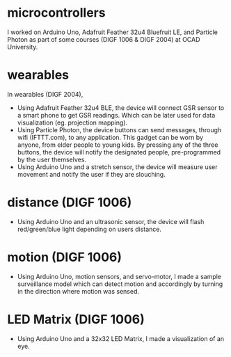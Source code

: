 # microcontrollers
I worked on Arduino Uno, Adafruit Feather 32u4 Bluefruit LE, and Particle Photon as part of some courses (DIGF 1006 & DIGF 2004) at OCAD University. 

# wearables
In wearables (DIGF 2004),
- Using Adafruit Feather 32u4 BLE, the device will connect GSR sensor to a smart phone to get GSR readings. Which can be later used for data visualization (eg. projection mapping).
- Using Particle Photon, the device buttons can send messages, through wifi (IFTTT.com), to any application. This gadget can be worn by anyone, from elder people to young kids. By pressing any of the three buttons, the device will notify the designated people, pre-programmed by the user themselves.
- Using Arduino Uno and a stretch sensor, the device will measure user movement and notify the user if they are slouching. 

# distance (DIGF 1006)
- Using Arduino Uno and an ultrasonic sensor, the device will flash red/green/blue light depending on users distance.

# motion (DIGF 1006)
- Using Arduino Uno, motion sensors, and servo-motor, I made a sample surveillance model which can detect motion and accordingly by turning in the direction where motion was sensed.

# LED Matrix (DIGF 1006)
- Using Arduino Uno and a 32x32 LED Matrix, I made a visualization of an eye.

